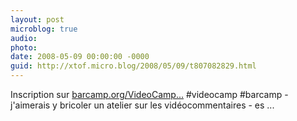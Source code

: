```yaml
---
layout: post
microblog: true
audio: 
photo: 
date: 2008-05-09 00:00:00 -0000
guid: http://xtof.micro.blog/2008/05/09/t807082829.html
---
```

Inscription sur [barcamp.org/VideoCamp...](http://barcamp.org/VideoCampParis2) #videocamp #barcamp - j'aimerais y bricoler un atelier sur les vidéocommentaires - es ...
